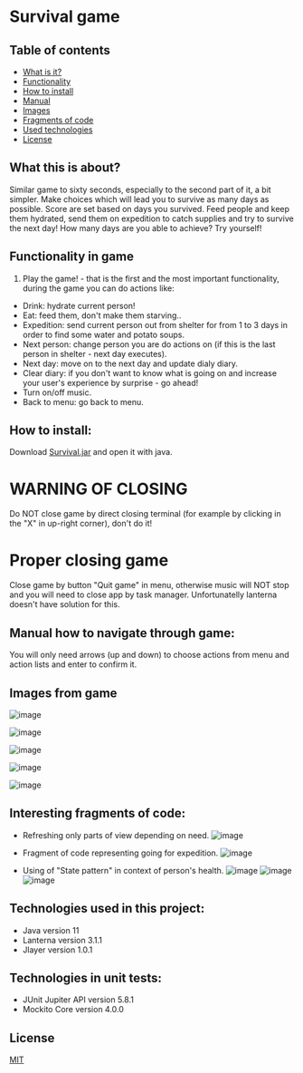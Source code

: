# Survival game


## Table of contents
* [What is it?](#what-this-is-about)
* [Functionality](#functionality-in-game)
* [How to install](#how-to-install)
* [Manual](#manual-how-to-navigate-through-game)
* [Images](#images-from-game)
* [Fragments of code](#interesting-fragments-of-code)
* [Used technologies](#technologies-used-in-this-project)
* [License](#license)

## What this is about?

Similar game to sixty seconds, especially to the second part of it, a bit simpler. Make choices which will lead you to survive as many days as possible. Score are set based on days you survived. Feed people and keep them hydrated, send them on expedition to catch supplies and try to survive the next day! How many days are you able to achieve? Try yourself!

## Functionality in game

  1. Play the game! - that is the first and the most important functionality, during the game you can do actions like:
- Drink: hydrate current person!
- Eat: feed them, don't make them starving..
- Expedition: send current person out from shelter for  from 1 to 3 days in order to find some water and potato soups.
- Next person: change person you are do actions on (if this is the last person in shelter - next day executes).
- Next day: move on to the next day and update dialy diary.
- Clear diary: if you don't want to know what is going on and increase your user's experience by surprise - go ahead!
- Turn on/off music.
- Back to menu: go back to menu.
   
## How to install:
Download <a href="https://drive.google.com/file/d/15RokKFqIwwDeRT_Tpdd9G_d8dlHzk3yC/view?usp=sharing">Survival.jar</a> and open it with java.

# WARNING OF CLOSING
Do NOT close game by direct closing terminal (for example by clicking in the "X" in up-right corner), don't do it!

# Proper closing game
Close game by button "Quit game" in menu, otherwise music will NOT stop and you will need to close app by task manager. Unfortunatelly lanterna doesn't have solution for this.

## Manual how to navigate through game:
You will only need arrows (up and down) to choose actions from menu and action lists and enter to confirm it. 

## Images from game

![image](https://user-images.githubusercontent.com/39047457/140241333-3a7af4b4-b39b-4831-843d-1c03e63d9410.png)

![image](https://user-images.githubusercontent.com/39047457/140241277-63bf316b-9c2e-4990-85ac-4f4c2a267b4d.png)

![image](https://user-images.githubusercontent.com/39047457/140240571-04e47e57-237a-4430-a520-f8c964f5e773.png)

![image](https://user-images.githubusercontent.com/39047457/140240515-5ade5443-61fd-45db-a0ce-377dd496d44b.png)

![image](https://user-images.githubusercontent.com/39047457/140240831-4db5a9c0-8337-4576-a262-7181a478abb4.png)

## Interesting fragments of code:

- Refreshing only parts of view depending on need.
![image](https://user-images.githubusercontent.com/39047457/140242184-c093be56-f49c-4cfa-9b3d-33b01b490033.png)

- Fragment of code representing going for expedition.
![image](https://user-images.githubusercontent.com/39047457/140242502-64ea369b-9806-4530-b29a-872ea2f6e746.png)

- Using of "State pattern" in context of person's health.
![image](https://user-images.githubusercontent.com/39047457/140243563-cee3a08c-8100-438c-ac8f-7a0bfaae0ea3.png)
![image](https://user-images.githubusercontent.com/39047457/140243970-4e293dbf-8f58-4cc6-a0f3-227c39cff551.png)
![image](https://user-images.githubusercontent.com/39047457/140244095-0518be33-16d0-4fe3-8466-954200870be0.png)

## Technologies used in this project:
- Java version 11
- Lanterna version 3.1.1
- Jlayer version 1.0.1

## Technologies in unit tests:
- JUnit Jupiter API version 5.8.1
- Mockito Core version 4.0.0

## License
[MIT](https://choosealicense.com/licenses/mit/)






